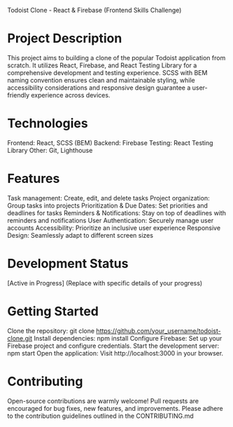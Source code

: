 Todoist Clone - React & Firebase (Frontend Skills Challenge)
# Project Description

This project aims to building a clone of the popular Todoist application from scratch. It utilizes React, Firebase, and React Testing Library for a comprehensive development and testing experience. SCSS with BEM naming convention ensures clean and maintainable styling, while accessibility considerations and responsive design guarantee a user-friendly experience across devices.

# Technologies

Frontend: React, SCSS (BEM)
Backend: Firebase
Testing: React Testing Library
Other: Git, Lighthouse

# Features

Task management: Create, edit, and delete tasks
Project organization: Group tasks into projects
Prioritization & Due Dates: Set priorities and deadlines for tasks
Reminders & Notifications: Stay on top of deadlines with reminders and notifications
User Authentication: Securely manage user accounts
Accessibility: Prioritize an inclusive user experience
Responsive Design: Seamlessly adapt to different screen sizes
# Development Status

[Active in Progress] (Replace with specific details of your progress)

# Getting Started

Clone the repository: git clone https://github.com/your_username/todoist-clone.git
Install dependencies: npm install
Configure Firebase: Set up your Firebase project and configure credentials.
Start the development server: npm start
Open the application: Visit http://localhost:3000 in your browser.

# Contributing

Open-source contributions are warmly welcome! Pull requests are encouraged for bug fixes, new features, and improvements. Please adhere to the contribution guidelines outlined in the CONTRIBUTING.md